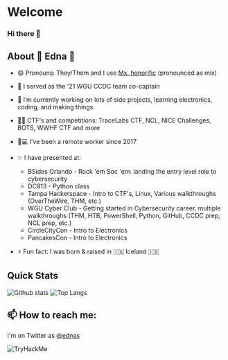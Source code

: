 # Welcome
### Hi there 👋

## About 🌈 Edna 🌈

* 😄 Pronouns: They/Them and I use [Mx. honorific](https://www.merriam-webster.com/words-at-play/mx-gender-neutral-title) (pronounced as mix)
* 👸 I served as the '21 WGU CCDC team co-captain 
* 🔭 I’m currently working on lots of side projects, learning electronics, coding, and making things
* 🏴‍☠️ CTF's and competitions: TraceLabs CTF, NCL, NICE Challenges, BOTS, WWHF CTF and more
* 🏡💻 I've been a remote worker since 2017 

* ✨ I have presented at:
    - BSides Orlando - Rock 'em Soc 'em: landing the entry level role to cybersecurity
    - DC813 - Python class
    - Tampa Hackerspace - Intro to CTF's, Linux, Various walkthroughs (OverTheWire, THM, etc.) 
    - WGU Cyber Club - Getting started in Cybersecurity career, multiple walkthroughs (THM, HTB, PowerShell, Python, GitHub, CCDC prep, NCL prep, etc.)
    - CircleCityCon - Intro to Electronics
    - PancakesCon - Intro to Electronics
* ⚡ Fun fact: I was born & raised in 🇮🇸 Iceland 🇮🇸

## Quick Stats
![Github stats](https://github-readme-stats.vercel.app/api?username=ednas&theme=tokyonight&count_private=true&show_icons=true) ![Top Langs](https://github-readme-stats.vercel.app/api/top-langs/?username=ednas&theme=tokyonight&layout=compact)

## 📫 How to reach me:

I'm on Twitter as [@ednas](https://twitter.com/ednas)

<img src="https://tryhackme-badges.s3.amazonaws.com/ET.png" alt="TryHackMe">

